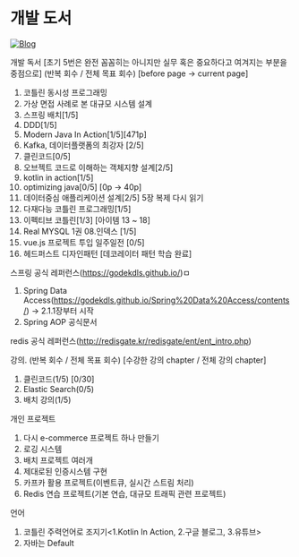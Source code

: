 
# 개발 도서
[![Blog](https://img.shields.io/badge/Blog-https://yoggaebi.tistory.com/-green.svg)](https://yoggaebi.tistory.com/)


개발 독서 [초기 5번은 완전 꼼꼼히는 아니지만 실무 혹은 중요하다고 여겨지는 부분을 중점으로] (반복 회수 / 전체 목표 회수) [before page -> current page]
1. 코틀린 동시성 프로그래밍
2. 가상 면접 사례로 본 대규모 시스템 설계
3. 스프링 배치[1/5]
4. DDD[1/5] 
5. Modern Java In Action[1/5][471p]
6. Kafka, 데이터플랫폼의 최강자 [2/5]
7. 클린코드[0/5]
8. 오브젝트 코드로 이해하는 객체지향 설계[2/5] 
9. kotlin in action[1/5] 
10. optimizing java[0/5] [0p -> 40p]
11. 데이터중심 애플리케이션 설계[2/5] 5장 복제 다시 읽기
12. 다재다능 코틀린 프로그래밍[1/5] 
13. 이펙티브 코틀린[1/3] [아이템 13 ~ 18] 
14. Real MYSQL 1권 08.인덱스 [1/5]
15. vue.js 프로젝트 투입 일주일전 [0/5]
16. 헤드퍼스트 디자인패턴 [데코레이터 패턴 학습 완료]

스프링 공식 레퍼런스(https://godekdls.github.io/)ㅁ
1. Spring Data Access(https://godekdls.github.io/Spring%20Data%20Access/contents/) -> 2.1.1장부터 시작
2. Spring AOP 공식문서

redis 공식 레퍼런스(http://redisgate.kr/redisgate/ent/ent_intro.php)

강의. (반복 회수 / 전체 목표 회수) [수강한 강의 chapter / 전체 강의 chapter]
1. 클린코드(1/5) [0/30]
2. Elastic Search(0/5)
3. 배치 강의(1/5)

개인 프로젝트
1. 다시 e-commerce 프로젝트 하나 만들기
2. 로깅 시스템 <TODO>
3. 배치 프로젝트 여러개 <TODO>
4. 제대로된 인증시스템 구현 <TODO>
5. 카프카 활용 프로젝트(이벤트큐, 실시간 스트림 처리)
6. Redis 연습 프로젝트(기본 연습, 대규모 트래픽 관련 프로젝트)
  
언어
1. 코틀린 주력언어로 조지기<1.Kotlin In Action, 2.구글 블로그, 3.유튜브>
2. 자바는 Default
   

